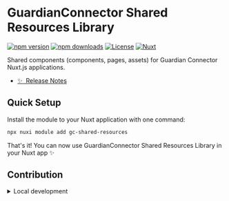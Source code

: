 # GuardianConnector Shared Resources Library

[![npm version][npm-version-src]][npm-version-href]
[![npm downloads][npm-downloads-src]][npm-downloads-href]
[![License][license-src]][license-href]
[![Nuxt][nuxt-src]][nuxt-href]

Shared components (components, pages, assets) for Guardian Connector Nuxt.js applications.

- [✨ &nbsp;Release Notes](/CHANGELOG.md)

## Quick Setup

Install the module to your Nuxt application with one command:

```bash
npx nuxi module add gc-shared-resources
```

That's it! You can now use GuardianConnector Shared Resources Library in your Nuxt app ✨

## Contribution

<details>
  <summary>Local development</summary>
  
  ```bash
  # Install dependencies
  npm install
  
  # Generate type stubs
  npm run dev:prepare
  
  # Develop with the playground
  npm run dev
  
  # Build the playground
  npm run dev:build
  
  # Create a npn symlink
  npm run link
  
  # Run Prettier
  npm run lint
  
  # Run Vitest
  npm run test
  npm run test:watch
  
  # Release new version
  npm run release
  ```

</details>

<!-- Badges -->

[npm-version-src]: https://img.shields.io/npm/v/gc-shared-resources/latest.svg?style=flat&colorA=020420&colorB=00DC82
[npm-version-href]: https://npmjs.com/package/gc-shared-resources
[npm-downloads-src]: https://img.shields.io/npm/dm/gc-shared-resources.svg?style=flat&colorA=020420&colorB=00DC82
[npm-downloads-href]: https://npmjs.com/package/gc-shared-resources
[license-src]: https://img.shields.io/npm/l/gc-shared-resources.svg?style=flat&colorA=020420&colorB=00DC82
[license-href]: https://npmjs.com/package/gc-shared-resources
[nuxt-src]: https://img.shields.io/badge/Nuxt-020420?logo=nuxt.js
[nuxt-href]: https://nuxt.com
